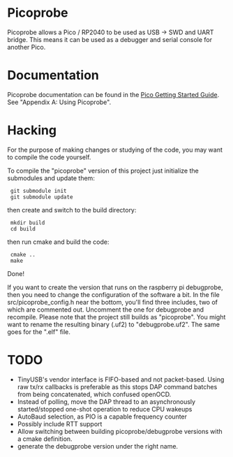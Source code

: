 # Picoprobe
Picoprobe allows a Pico / RP2040 to be used as USB -> SWD and UART bridge. This means it can be used as a debugger and serial console for another Pico.

# Documentation
Picoprobe documentation can be found in the [Pico Getting Started Guide](https://datasheets.raspberrypi.com/pico/getting-started-with-pico.pdf). See "Appendix A: Using Picoprobe".

# Hacking

For the purpose of making changes or studying of the code, you may want to compile the code yourself. 

To compile the "picoprobe" version of this project just initialize the submodules and update them: 
```
 git submodule init
 git submodule update
```
then create and switch to the build directory: 
```
 mkdir build
 cd build
```
then run cmake and build the code:
```
 cmake ..
 make
```
Done! 

If you want to create the version that runs on the raspberry pi debugprobe, then you need to change the configuration of the software a bit. In the file src/picoprobe_config.h near the bottom, you'll find three includes, two of which are commented out. Uncomment the one for debugprobe and recompile. Please note that the project still builds as "picoprobe". You might want to rename the resulting binary (.uf2) to "debugprobe.uf2". The same goes for the ".elf" file. 


# TODO
- TinyUSB's vendor interface is FIFO-based and not packet-based. Using raw tx/rx callbacks is preferable as this stops DAP command batches from being concatenated, which confused openOCD.
- Instead of polling, move the DAP thread to an asynchronously started/stopped one-shot operation to reduce CPU wakeups
- AutoBaud selection, as PIO is a capable frequency counter
- Possibly include RTT support
- Allow switching between building picoprobe/debugprobe versions with a cmake definition. 
- generate the debugprobe version under the right name.
